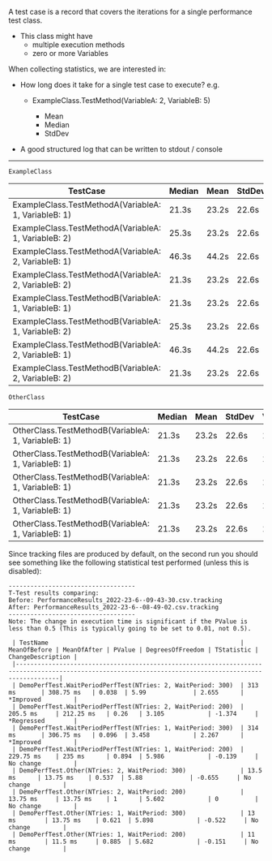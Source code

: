 ﻿A test case is a record that covers the iterations for a single performance test class.

- This class might have
    - multiple execution methods
    - zero or more Variables

When collecting statistics, we are interested in:

- How long does it take for a single test case to execute? e.g.
    - ExampleClass.TestMethod(VariableA: 2, VariableB: 5)

        - Mean
        - Median
        - StdDev

- A good structured log that can be written to stdout / console

----------------------------------------------------------------

`ExampleClass`

| TestCase                                             | Median | Mean  | StdDev | Variance |
|------------------------------------------------------|--------|-------|--------|----------|
| ExampleClass.TestMethodA(VariableA: 1, VariableB: 1) | 21.3s  | 23.2s | 22.6s  | 15.3     |
| ExampleClass.TestMethodA(VariableA: 1, VariableB: 2) | 25.3s  | 23.2s | 22.6s  | 15.3     |
| ExampleClass.TestMethodA(VariableA: 2, VariableB: 1) | 46.3s  | 44.2s | 22.6s  | 15.3     |
| ExampleClass.TestMethodA(VariableA: 2, VariableB: 2) | 21.3s  | 23.2s | 22.6s  | 15.3     |
| ExampleClass.TestMethodB(VariableA: 1, VariableB: 1) | 21.3s  | 23.2s | 22.6s  | 15.3     |
| ExampleClass.TestMethodB(VariableA: 1, VariableB: 2) | 25.3s  | 23.2s | 22.6s  | 15.3     |
| ExampleClass.TestMethodB(VariableA: 2, VariableB: 1) | 46.3s  | 44.2s | 22.6s  | 15.3     |
| ExampleClass.TestMethodB(VariableA: 2, VariableB: 2) | 21.3s  | 23.2s | 22.6s  | 15.3     |

`OtherClass`

| TestCase                                           | Median | Mean  | StdDev | Variance |
|----------------------------------------------------|--------|-------|--------|----------|
| OtherClass.TestMethodB(VariableA: 1, VariableB: 1) | 21.3s  | 23.2s | 22.6s  | 15.3     |
| OtherClass.TestMethodB(VariableA: 1, VariableB: 1) | 21.3s  | 23.2s | 22.6s  | 15.3     |   
| OtherClass.TestMethodB(VariableA: 1, VariableB: 1) | 21.3s  | 23.2s | 22.6s  | 15.3     |  
| OtherClass.TestMethodB(VariableA: 1, VariableB: 1) | 21.3s  | 23.2s | 22.6s  | 15.3     | 
| OtherClass.TestMethodB(VariableA: 1, VariableB: 1) | 21.3s  | 23.2s | 22.6s  | 15.3     |

Since tracking files are produced by default, on the second run you should see something like the following statistical
test performed (unless this is disabled):

```
-----------------------------------
T-Test results comparing:
Before: PerformanceResults_2022-23-6--09-43-30.csv.tracking
After: PerformanceResults_2022-23-6--08-49-02.csv.tracking
-----------------------------------
Note: The change in execution time is significant if the PValue is less than 0.5 (This is typically going to be set to 0.01, not 0.5).

 | TestName                                                     | MeanOfBefore | MeanOfAfter | PValue | DegreesOfFreedom | TStatistic | ChangeDescription |
 |--------------------------------------------------------------------------------------------------------------------------------------------------------|
 | DemoPerfTest.WaitPeriodPerfTest(NTries: 2, WaitPeriod: 300)  | 313 ms       | 308.75 ms   | 0.038  | 5.99             | 2.655      | *Improved         |
 | DemoPerfTest.WaitPeriodPerfTest(NTries: 2, WaitPeriod: 200)  | 205.5 ms     | 212.25 ms   | 0.26   | 3.105            | -1.374     | *Regressed        |
 | DemoPerfTest.WaitPeriodPerfTest(NTries: 1, WaitPeriod: 300)  | 314 ms       | 306.75 ms   | 0.096  | 3.458            | 2.267      | *Improved         |
 | DemoPerfTest.WaitPeriodPerfTest(NTries: 1, WaitPeriod: 200)  | 229.75 ms    | 235 ms      | 0.894  | 5.986            | -0.139     | No change         |
 | DemoPerfTest.Other(NTries: 2, WaitPeriod: 300)               | 13.5 ms      | 13.75 ms    | 0.537  | 5.88             | -0.655     | No change         |
 | DemoPerfTest.Other(NTries: 2, WaitPeriod: 200)               | 13.75 ms     | 13.75 ms    | 1      | 5.602            | 0          | No change         |
 | DemoPerfTest.Other(NTries: 1, WaitPeriod: 300)               | 13 ms        | 13.75 ms    | 0.621  | 5.898            | -0.522     | No change         |
 | DemoPerfTest.Other(NTries: 1, WaitPeriod: 200)               | 11 ms        | 11.5 ms     | 0.885  | 5.682            | -0.151     | No change         |


```